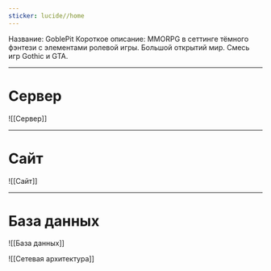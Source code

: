 ```yaml
---
sticker: lucide//home
---
```

Название: GoblePit
Короткое описание: MMORPG в сеттинге тёмного фэнтези с элементами ролевой игры. Большой открытий мир. Смесь игр Gothic и GTA.

---
# Сервер

![[Сервер]]

---
# Сайт 

![[Сайт]]

---

# База данных
![[База данных]]

![[Сетевая архитектура]]
